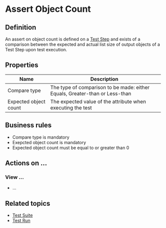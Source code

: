 # Assert Object Count

## Definition

An assert on object count is defined on a [Test Step](test-step) and exists of a comparison between the expected and actual list size of output objects of a Test Step upon test execution.

## Properties
| Name | Description |
| ----------- | ----------- |
| Compare type | The type of comparison to be made: either Equals, Greater-than or Less-than |
| Expected object count | The expected value of the attribute when executing the test |

## Business rules
- Compare type is mandatory
- Exepcted object count is mandatory
- Expected object count must be equal to or greater than 0

## Actions on ...

### View ...
- ...

## Related topics
- [Test Suite](test-suite)
- [Test Run](test-run)
